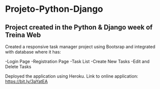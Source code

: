 # Projeto-Python-Django

## Project created in the Python & Django week of Treina Web

Created a responsive task manager project using Bootsrap and integrated with database where it has:

-Login Page -Registration Page -Task List -Create New Tasks -Edit and Delete Tasks

Deployed the application using Heroku. Link to online application: https://bit.ly/3aYatEA
